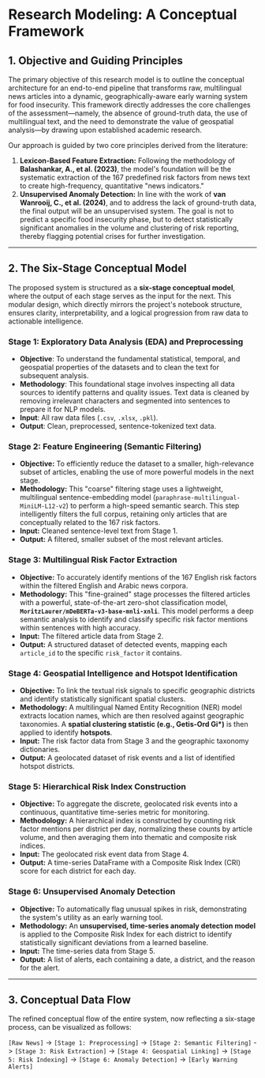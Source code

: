 # **Research Modeling: A Conceptual Framework**

## 1. Objective and Guiding Principles

The primary objective of this research model is to outline the conceptual architecture for an end-to-end pipeline that transforms raw, multilingual news articles into a dynamic, geographically-aware early warning system for food insecurity. This framework directly addresses the core challenges of the assessment—namely, the absence of ground-truth data, the use of multilingual text, and the need to demonstrate the value of geospatial analysis—by drawing upon established academic research.

Our approach is guided by two core principles derived from the literature:

1.  **Lexicon-Based Feature Extraction:** Following the methodology of **Balashankar, A., et al. (2023)**, the model's foundation will be the systematic extraction of the 167 predefined risk factors from news text to create high-frequency, quantitative "news indicators."
2.  **Unsupervised Anomaly Detection:** In line with the work of **van Wanrooij, C., et al. (2024)**, and to address the lack of ground-truth data, the final output will be an unsupervised system. The goal is not to predict a specific food insecurity phase, but to detect statistically significant anomalies in the volume and clustering of risk reporting, thereby flagging potential crises for further investigation.

---

## 2. The Six-Stage Conceptual Model

The proposed system is structured as a **six-stage conceptual model**, where the output of each stage serves as the input for the next. This modular design, which directly mirrors the project's notebook structure, ensures clarity, interpretability, and a logical progression from raw data to actionable intelligence.

### **Stage 1: Exploratory Data Analysis (EDA) and Preprocessing**

* **Objective**: To understand the fundamental statistical, temporal, and geospatial properties of the datasets and to clean the text for subsequent analysis.
* **Methodology**: This foundational stage involves inspecting all data sources to identify patterns and quality issues. Text data is cleaned by removing irrelevant characters and segmented into sentences to prepare it for NLP models.
* **Input**: All raw data files (`.csv`, `.xlsx`, `.pkl`).
* **Output**: Clean, preprocessed, sentence-tokenized text data.

### **Stage 2: Feature Engineering (Semantic Filtering)**

* **Objective:** To efficiently reduce the dataset to a smaller, high-relevance subset of articles, enabling the use of more powerful models in the next stage.
* **Methodology:** This "coarse" filtering stage uses a lightweight, multilingual sentence-embedding model (`paraphrase-multilingual-MiniLM-L12-v2`) to perform a high-speed semantic search. This step intelligently filters the full corpus, retaining only articles that are conceptually related to the 167 risk factors.
* **Input:** Cleaned sentence-level text from Stage 1.
* **Output:** A filtered, smaller subset of the most relevant articles.

### **Stage 3: Multilingual Risk Factor Extraction**

* **Objective:** To accurately identify mentions of the 167 English risk factors within the filtered English and Arabic news corpora.
* **Methodology:** This "fine-grained" stage processes the filtered articles with a powerful, state-of-the-art zero-shot classification model, **`MoritzLaurer/mDeBERTa-v3-base-mnli-xnli`**. This model performs a deep semantic analysis to identify and classify specific risk factor mentions within sentences with high accuracy.
* **Input:** The filtered article data from Stage 2.
* **Output:** A structured dataset of detected events, mapping each `article_id` to the specific `risk_factor` it contains.

### **Stage 4: Geospatial Intelligence and Hotspot Identification**

* **Objective:** To link the textual risk signals to specific geographic districts and identify statistically significant spatial clusters.
* **Methodology:** A multilingual Named Entity Recognition (NER) model extracts location names, which are then resolved against geographic taxonomies. A **spatial clustering statistic (e.g., Getis-Ord Gi\*)** is then applied to identify **hotspots**.
* **Input:** The risk factor data from Stage 3 and the geographic taxonomy dictionaries.
* **Output:** A geolocated dataset of risk events and a list of identified hotspot districts.

### **Stage 5: Hierarchical Risk Index Construction**

* **Objective:** To aggregate the discrete, geolocated risk events into a continuous, quantitative time-series metric for monitoring.
* **Methodology:** A hierarchical index is constructed by counting risk factor mentions per district per day, normalizing these counts by article volume, and then averaging them into thematic and composite risk indices.
* **Input:** The geolocated risk event data from Stage 4.
* **Output:** A time-series DataFrame with a Composite Risk Index (CRI) score for each district for each day.

### **Stage 6: Unsupervised Anomaly Detection**

* **Objective:** To automatically flag unusual spikes in risk, demonstrating the system's utility as an early warning tool.
* **Methodology:** An **unsupervised, time-series anomaly detection model** is applied to the Composite Risk Index for each district to identify statistically significant deviations from a learned baseline.
* **Input:** The time-series data from Stage 5.
* **Output:** A list of alerts, each containing a date, a district, and the reason for the alert.

---

## 3. Conceptual Data Flow

The refined conceptual flow of the entire system, now reflecting a six-stage process, can be visualized as follows:

`[Raw News]` -> `[Stage 1: Preprocessing]` -> `[Stage 2: Semantic Filtering]` -> `[Stage 3: Risk Extraction]` -> `[Stage 4: Geospatial Linking]` -> `[Stage 5: Risk Indexing]` -> `[Stage 6: Anomaly Detection]` -> `[Early Warning Alerts]`
